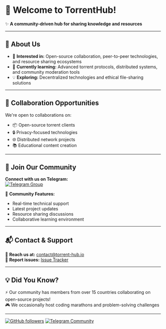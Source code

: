 # 👋 Welcome to TorrentHub!

✨ **A community-driven hub for sharing knowledge and resources**

---

## 🚀 About Us

- 🔭 **Interested in:** Open-source collaboration, peer-to-peer technologies, and resource sharing ecosystems
- 🌱 **Currently learning:** Advanced torrent protocols, distributed systems, and community moderation tools
- 💡 **Exploring:** Decentralized technologies and ethical file-sharing solutions

---

## 🤝 Collaboration Opportunities

We're open to collaborations on:
- 📦 Open-source torrent clients
- 🔒 Privacy-focused technologies
- 🌐 Distributed network projects
- 📚 Educational content creation

---

## 📢 Join Our Community

**Connect with us on Telegram:**  
[![Telegram Group](https://img.shields.io/badge/Join-Telegram%20Group-blue?style=for-the-badge&logo=telegram)](https://t.me/TorrentHubClub)

📣 **Community Features:**
- Real-time technical support
- Latest project updates
- Resource sharing discussions
- Collaborative learning environment

---

## 📬 Contact & Support

📧 **Reach us at:** [contact@torrent-hub.io](mailto:contact@torrent-hub.io)  
🐞 **Report issues:** [Issue Tracker](https://github.com/Torrent-Hub/Torrent-Hub/issues)

---

## 💡 Did You Know?

⚡ Our community has members from over 15 countries collaborating on open-source projects!  
🎮 We occasionally host coding marathons and problem-solving challenges

---

[![GitHub followers](https://img.shields.io/github/followers/Torrent-Hub?style=social)](https://github.com/Torrent-Hub)
[![Telegram Community](https://img.shields.io/badge/Telegram-Channel-blue?logo=telegram)](https://t.me/torrent_hub_community)